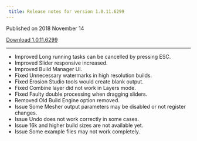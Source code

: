 ```yaml
---
 title: Release notes for version 1.0.11.6299
---
```


Published on 2018 November 14

<a href="http://medium.com/quadspinner/" class="btn btn-sm btn-primary">Download 1.0.11.6299</a>

***

<ul class="changelog">
<li class="improved"><span>Improved</span>  Long running tasks can be cancelled by pressing ESC.</li>
<li class="improved"><span>Improved</span>  Slider responsive increased.</li>
<li class="improved"><span>Improved</span>  Build Manager UI.</li>
<li class="fixed"><span>Fixed</span>  Unnecessary watermarks in high resolution builds.</li>
<li class="fixed"><span>Fixed</span>  Erosion Studio tools would create blank output.</li>
<li class="fixed"><span>Fixed</span>  Combine layer did not work in Layers mode.</li>
<li class="fixed"><span>Fixed</span>  Faulty double processing when dragging sliders.</li>
<li class="removed"><span>Removed</span>  Old Build Engine option removed.</li>
<li class="issue"><span>Issue</span>  Some Mesher output parameters may be disabled or not register changes.</li>
<li class="issue"><span>Issue</span>  Undo does not work correctly in some cases.</li>
<li class="issue"><span>Issue</span>  16k and higher build sizes are not available yet.</li>
<li class="issue"><span>Issue</span>  Some example files may not work completely.</li>
</ul>
